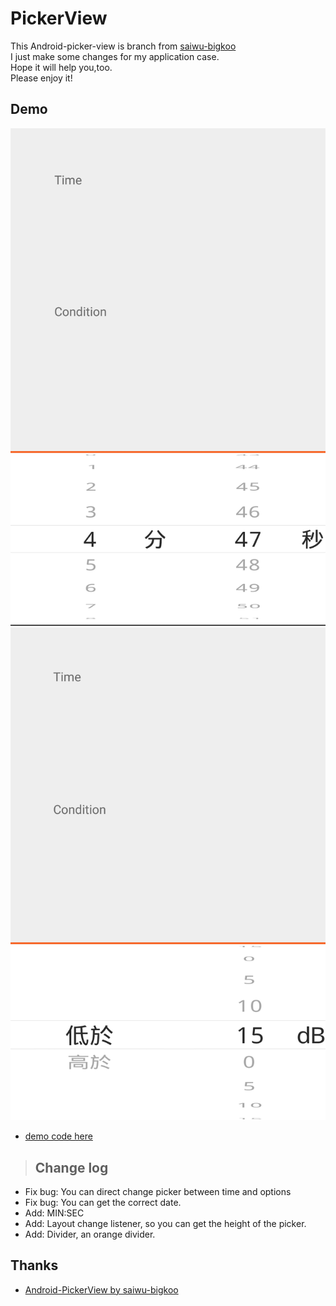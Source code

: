 PickerView
==========

This Android-picker-view is branch from [saiwu-bigkoo](https://github.com/saiwu-bigkoo/Android-PickerView)<br />
I just make some changes for my application case.<br />
Hope it will help you,too.<br />
Please enjoy it!<br />

## Demo
![](https://github.com/Tuzr/Android-PickerView/blob/master/preview/time.png)
![](https://github.com/Tuzr/Android-PickerView/blob/master/preview/con.png)


- [demo code here](https://github.com/Tuzr/Android-PickerView/blob/master/app/src/main/java/com/bigkoo/pickerviewdemo/MainActivity.java)


>## Change log
 
>
 - Fix bug: You can direct change picker between time and options<br />
 - Fix bug: You can get the correct date.
 - Add: MIN:SEC <br />
 - Add: Layout change listener, so you can get the height of the picker. <br />
 - Add: Divider, an orange divider. 

## Thanks
- [Android-PickerView by saiwu-bigkoo](https://github.com/saiwu-bigkoo/Android-PickerView)

